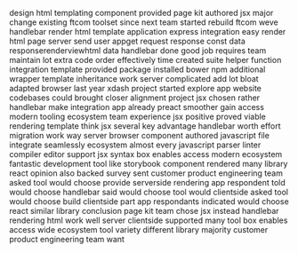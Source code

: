 design html templating component provided page kit authored jsx major change existing ftcom toolset since next team started rebuild ftcom weve handlebar render html template application express integration easy render html page server send user appget request response const data responserenderviewhtml data handlebar done good job requires team maintain lot extra code order effectively time created suite helper function integration template provided package installed bower npm additional wrapper template inheritance work server complicated add lot bloat adapted browser last year xdash project started explore app website codebases could brought closer alignment project jsx chosen rather handlebar make integration app already preact smoother gain access modern tooling ecosystem team experience jsx positive proved viable rendering template think jsx several key advantage handlebar worth effort migration work way server browser component authored javascript file integrate seamlessly ecosystem almost every javascript parser linter compiler editor support jsx syntax box enables access modern ecosystem fantastic development tool like storybook component rendered many library react opinion also backed survey sent customer product engineering team asked tool would choose provide serverside rendering app respondent told would choose handlebar said would choose tool would clientside asked tool would choose build clientside part app respondants indicated would choose react similar library conclusion page kit team chose jsx instead handlebar rendering html work well server clientside supported many tool box enables access wide ecosystem tool variety different library majority customer product engineering team want